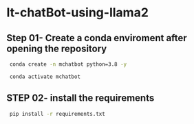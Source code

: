 # It-chatBot-using-llama2
## Step 01- Create a conda enviroment after opening the repository

~~~bash 
 conda create -n mchatbot python=3.8 -y

~~~ 


~~~bash 
 conda activate mchatbot

~~~ 


## STEP 02- install the requirements
~~~bash 
 pip install -r requirements.txt

~~~ 